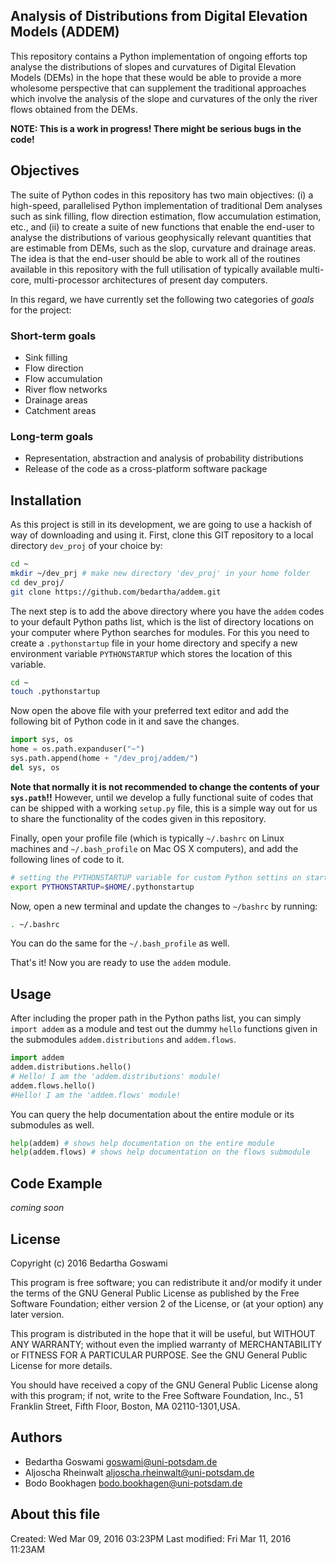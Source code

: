 Analysis of Distributions from Digital Elevation Models (ADDEM)
---------------------------------------------------------------

This repository contains a Python implementation of ongoing efforts top
analyse the distributions of slopes and curvatures of Digital Elevation
Models (DEMs) in the hope that these would be able to provide a more
wholesome perspective that can supplement the traditional approaches which
involve the analysis of the slope and curvatures of the only the river flows
obtained from the DEMs. 

**NOTE: This is a work in progress! There might be serious bugs in the code!**

Objectives
----------

The suite of Python codes in this repository has two main objectives: (i) a
high-speed, parallelised Python implementation of traditional Dem analyses
such as sink filling, flow direction estimation, flow accumulation
estimation, etc., and (ii) to create a suite of new functions that enable
the end-user to analyse the distributions of various geophysically relevant
quantities that are estimable from DEMs, such as the slop, curvature and
drainage areas. The idea is that the end-user should be able to work all of
the routines available in this repository with the full utilisation of
typically available multi-core, multi-processor architectures of present day
computers.

In this regard, we have currently set the following two
categories of *goals* for the project:

### Short-term goals
* Sink filling
* Flow direction
* Flow accumulation
* River flow networks
* Drainage areas
* Catchment areas

### Long-term goals
* Representation, abstraction and analysis of probability distributions
* Release of the code as a cross-platform software package

Installation
------------

As this project is still in its development, we are going to use a hackish
of way of downloading and using it. First, clone this GIT repository to a
local directory ``dev_proj`` of your choice by:

```bash
cd ~
mkdir ~/dev_prj # make new directory 'dev_proj' in your home folder
cd dev_proj/
git clone https://github.com/bedartha/addem.git
```

The next step is to add the above directory where you have the ``addem``
codes to your default Python paths list, which is the list of directory
locations on your computer where Python searches for modules. For this you
need to create a ``.pythonstartup`` file in your home directory and specify
a new environment variable ``PYTHONSTARTUP`` which stores the location of
this variable.

```bash
cd ~
touch .pythonstartup
```

Now open the above file with your preferred text editor and add the
following bit of Python code in it and save the changes.

```python
import sys, os
home = os.path.expanduser("~")
sys.path.append(home + "/dev_proj/addem/")
del sys, os
```

**Note that normally it is not recommended to change the contents of your
``sys.path``!!** However, until we develop a fully functional suite of codes
that can be shipped with a working ``setup.py`` file, this is a simple way
out for us to share the functionality of the codes given in this repository.

Finally, open your profile file (which is typically ``~/.bashrc`` on Linux
machines and ``~/.bash_profile`` on Mac OS X computers), and add the
following lines of code to it.

```bash
# setting the PYTHONSTARTUP variable for custom Python settins on start
export PYTHONSTARTUP=$HOME/.pythonstartup
```

Now, open a new terminal and update the changes to ``~/bashrc`` by running:

```bash
. ~/.bashrc
```
You can do the same for the ``~/.bash_profile`` as well.

That's it! Now you are ready to use the ``addem`` module.


Usage
-----

After including the proper path in the Python paths list, you can simply
``import addem`` as a module and test out the dummy ``hello``
functions given in the submodules ``addem.distributions`` and
``addem.flows``.

```python
import addem
addem.distributions.hello()
# Hello! I am the 'addem.distributions' module!
addem.flows.hello()
#Hello! I am the 'addem.flows' module!
```

You can query the help documentation about the entire module or its
submodules as well.

```python
help(addem) # shows help documentation on the entire module
help(addem.flows) # shows help documentation on the flows submodule
```

Code Example
------------

*coming soon*


License
-------

Copyright (c) 2016 Bedartha Goswami 

This program is free software; you can redistribute it and/or
modify it under the terms of the GNU General Public License
as published by the Free Software Foundation; either version 2
of the License, or (at your option) any later version.

This program is distributed in the hope that it will be useful,
but WITHOUT ANY WARRANTY; without even the implied warranty of
MERCHANTABILITY or FITNESS FOR A PARTICULAR PURPOSE.  See the
GNU General Public License for more details.

You should have received a copy of the GNU General Public License
along with this program; if not, write to the Free Software
Foundation, Inc., 51 Franklin Street, Fifth Floor, Boston, 
MA  02110-1301,USA.

Authors
-------

* Bedartha Goswami <goswami@uni-potsdam.de>
* Aljoscha Rheinwalt <aljoscha.rheinwalt@uni-potsdam.de>
* Bodo Bookhagen <bodo.bookhagen@uni-potsdam.de>

About this file
---------------

Created: Wed Mar 09, 2016  03:23PM
Last modified: Fri Mar 11, 2016  11:23AM

